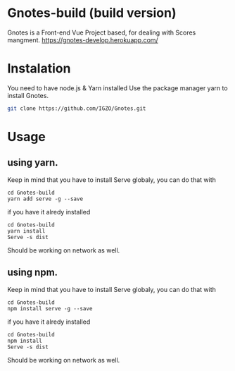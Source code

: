 # Gnotes-build (build version)
Gnotes is a Front-end Vue Project based, for dealing with Scores mangment. https://gnotes-develop.herokuapp.com/


# Instalation

You need to have node.js & Yarn installed
Use the package manager yarn to install Gnotes.

```bash
git clone https://github.com/IGZO/Gnotes.git
```

# Usage

## using yarn. 

Keep in mind that you have to install Serve globaly, you can do that with
```
cd Gnotes-build
yarn add serve -g --save
```
if you have it alredy installed
```
cd Gnotes-build
yarn install
Serve -s dist
```

Should be working on network as well.

## using npm. 

Keep in mind that you have to install Serve globaly, you can do that with
```
cd Gnotes-build
npm install serve -g --save
```
if you have it alredy installed
```
cd Gnotes-build
npm install
Serve -s dist
```
Should be working on network as well.
